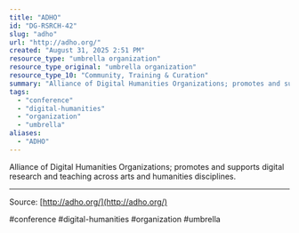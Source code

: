 ```yaml
---
title: "ADHO"
id: "DG-RSRCH-42"
slug: "adho"
url: "http://adho.org/"
created: "August 31, 2025 2:51 PM"
resource_type: "umbrella organization"
resource_type_original: "umbrella organization"
resource_type_10: "Community, Training & Curation"
summary: "Alliance of Digital Humanities Organizations; promotes and supports digital research and teaching across arts and humanities disciplines."
tags:
  - "conference"
  - "digital-humanities"
  - "organization"
  - "umbrella"
aliases:
  - "ADHO"
---
```


Alliance of Digital Humanities Organizations; promotes and supports digital research and teaching across arts and humanities disciplines.

---

Source: [http://adho.org/](http://adho.org/)

#conference #digital-humanities #organization #umbrella

